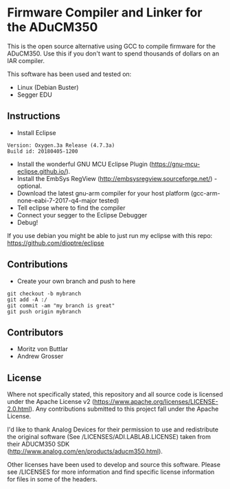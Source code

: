 # Firmware Compiler and Linker for the ADuCM350

This is the open source alternative using GCC to compile firmware for the ADuCM350. Use this if you don't want to spend thousands of dollars on an IAR compiler.

This software has been used and tested on:
* Linux (Debian Buster)
* Segger EDU

## Instructions

* Install Eclipse
```
Version: Oxygen.3a Release (4.7.3a)
Build id: 20180405-1200
```
* Install the wonderful GNU MCU Eclipse Plugin (https://gnu-mcu-eclipse.github.io/).
* Install the EmbSys RegView (http://embsysregview.sourceforge.net/) - optional.
* Download the latest gnu-arm compiler for your host platform (gcc-arm-none-eabi-7-2017-q4-major tested)
* Tell eclipse where to find the compiler
* Connect your segger to the Eclipse Debugger
* Debug!

If you use debian you might be able to just run my eclipse with this repo:
https://github.com/dioptre/eclipse


## Contributions

* Create your own branch and push to here
```
git checkout -b mybranch
git add -A :/
git commit -am "my branch is great"
git push origin mybranch
```

## Contributors

* Moritz von Buttlar
* Andrew Grosser

## License

Where not specifically stated, this repository and all source code is licensed under the Apache License v2 (https://www.apache.org/licenses/LICENSE-2.0.html). Any contributions submitted to this project fall under the Apache License.

I'd like to thank Analog Devices for their permission to use and redistribute the original software (See /LICENSES/ADI.LABLAB.LICENSE) taken from their ADUCM350 SDK (http://www.analog.com/en/products/aducm350.html).

Other licenses have been used to develop and source this software. Please see /LICENSES for more information and find specific license information for files in some of the headers. 

